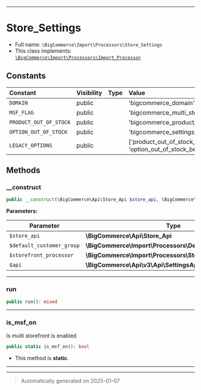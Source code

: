 ***

# Store_Settings





* Full name: `\BigCommerce\Import\Processors\Store_Settings`
* This class implements:
[`\BigCommerce\Import\Processors\Import_Processor`](./classes/BigCommerce/Import/Processors/Import_Processor.md)


## Constants

| Constant | Visibility | Type | Value |
|:---------|:-----------|:-----|:------|
|`DOMAIN`|public| |&#039;bigcommerce_domain&#039;|
|`MSF_FLAG`|public| |&#039;bigcommerce_multi_storefront&#039;|
|`PRODUCT_OUT_OF_STOCK`|public| |&#039;bigcommerce_product_out_of_stock_behavior&#039;|
|`OPTION_OUT_OF_STOCK`|public| |&#039;bigcommerce_settings_option_out&#039;|
|`LEGACY_OPTIONS`|public| |[&#039;product_out_of_stock_behavior&#039;, &#039;option_out_of_stock_behavior&#039;]|


## Methods


### __construct



```php
public __construct(\BigCommerce\Api\Store_Api $store_api, \BigCommerce\Import\Processors\Default_Customer_Group $default_customer_group, \BigCommerce\Import\Processors\Storefront_Processor $storefront_processor, \BigCommerce\Api\v3\Api\SettingsApi $api): mixed
```








**Parameters:**

| Parameter | Type | Description |
|-----------|------|-------------|
| `$store_api` | **\BigCommerce\Api\Store_Api** |  |
| `$default_customer_group` | **\BigCommerce\Import\Processors\Default_Customer_Group** |  |
| `$storefront_processor` | **\BigCommerce\Import\Processors\Storefront_Processor** |  |
| `$api` | **\BigCommerce\Api\v3\Api\SettingsApi** |  |





***

### run



```php
public run(): mixed
```












***

### is_msf_on

Is multi storefront is enabled

```php
public static is_msf_on(): bool
```



* This method is **static**.








***


***
> Automatically generated on 2025-01-07
